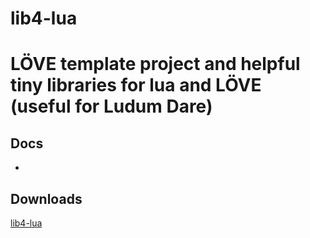 # lib4-lua

LÖVE template project and helpful tiny libraries for lua and LÖVE
(useful for Ludum Dare)
====

## Docs
-

## Downloads
[lib4-lua](https://github.com/pi-pi3/lib4-lua)
